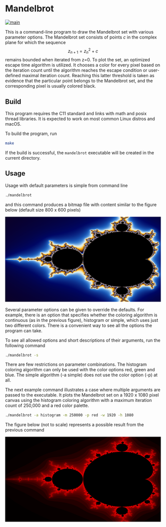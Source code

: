 # Mandelbrot #

[![main](https://github.com/elmomoilanen/Mandelbrot/actions/workflows/main.yml/badge.svg)](https://github.com/elmomoilanen/Mandelbrot/actions/workflows/main.yml)

This is a command-line program to draw the Mandelbrot set with various parameter options. The Mandelbrot set consists of points *c* in the complex plane for which the sequence $$z_{n+1} = z_{n}^2 + c$$ remains bounded when iterated from z=0. To plot the set, an optimized escape time algorithm is utilized. It chooses a color for every pixel based on the iteration count until the algorithm reaches the escape condition or user-defined maximal iteration count. Reaching this latter threshold is taken as evidence that the particular point belongs to the Mandelbrot set, and the corresponding pixel is usually colored black.

## Build ##

This program requires the C11 standard and links with math and posix thread libraries. It is expected to work on most common Linux distros and macOS.

To build the program, run

```bash
make
```

If the build is successful, the `mandelbrot` executable will be created in the current directory.

## Usage ##

Usage with default parameters is simple from command line

```bash
./mandelbrot
```

and this command produces a bitmap file with content similar to the figure below (default size 800 x 600 pixels)

![](docs/fractal_cont.png)

Several parameter options can be given to override the defaults. For example, there is an option that specifies whether the coloring algorithm is continuous (as in the previous figure), histogram or simple, which uses just two different colors. There is a convenient way to see all the options the program can take.

To see all allowed options and short descriptions of their arguments, run the following command

```bash
./mandelbrot -s
```

There are few restrictions on parameter combinations. The histogram coloring algorithm can only be used with the color options red, green and blue. The simple algorithm (-a simple) does not use the color option (-p) at all.

The next example command illustrates a case where multiple arguments are passed to the executable. It plots the Mandelbrot set on a 1920 x 1080 pixel canvas using the histogram coloring algorithm with a maximum iteration count of 250,000 and a red color palette.

```bash
./mandelbrot -a histogram -m 250000 -p red -w 1920 -h 1080
```

The figure below (not to scale) represents a possible result from the previous command

![](docs/fractal_hist.png)
